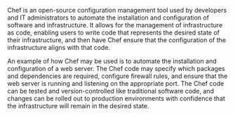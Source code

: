 

Chef is an open-source configuration management tool used by developers and IT administrators to automate the installation and configuration of software and infrastructure. It allows for the management of infrastructure as code, enabling users to write code that represents the desired state of their infrastructure, and then have Chef ensure that the configuration of the infrastructure aligns with that code.

An example of how Chef may be used is to automate the installation and configuration of a web server. The Chef code may specify which packages and dependencies are required, configure firewall rules, and ensure that the web server is running and listening on the appropriate port. The Chef code can be tested and version-controlled like traditional software code, and changes can be rolled out to production environments with confidence that the infrastructure will remain in the desired state.